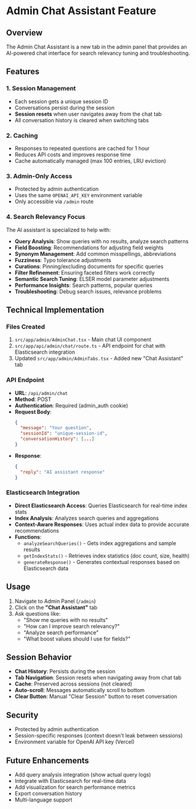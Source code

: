 # Admin Chat Assistant Feature

## Overview
The Admin Chat Assistant is a new tab in the admin panel that provides an AI-powered chat interface for search relevancy tuning and troubleshooting.

## Features

### 1. **Session Management**
- Each session gets a unique session ID
- Conversations persist during the session
- **Session resets** when user navigates away from the chat tab
- All conversation history is cleared when switching tabs

### 2. **Caching**
- Responses to repeated questions are cached for 1 hour
- Reduces API costs and improves response time
- Cache automatically managed (max 100 entries, LRU eviction)

### 3. **Admin-Only Access**
- Protected by admin authentication
- Uses the same `OPENAI_API_KEY` environment variable
- Only accessible via `/admin` route

### 4. **Search Relevancy Focus**
The AI assistant is specialized to help with:
- **Query Analysis**: Show queries with no results, analyze search patterns
- **Field Boosting**: Recommendations for adjusting field weights
- **Synonym Management**: Add common misspellings, abbreviations
- **Fuzziness**: Typo tolerance adjustments
- **Curations**: Pinning/excluding documents for specific queries
- **Filter Refinement**: Ensuring faceted filters work correctly
- **Semantic Search Tuning**: ELSER model parameter adjustments
- **Performance Insights**: Search patterns, popular queries
- **Troubleshooting**: Debug search issues, relevance problems

## Technical Implementation

### Files Created
1. `src/app/admin/AdminChat.tsx` - Main chat UI component
2. `src/app/api/admin/chat/route.ts` - API endpoint for chat with Elasticsearch integration
3. Updated `src/app/admin/AdminTabs.tsx` - Added new "Chat Assistant" tab

### API Endpoint
- **URL**: `/api/admin/chat`
- **Method**: POST
- **Authentication**: Required (admin_auth cookie)
- **Request Body**:
  ```json
  {
    "message": "Your question",
    "sessionId": "unique-session-id",
    "conversationHistory": [...]
  }
  ```
- **Response**:
  ```json
  {
    "reply": "AI assistant response"
  }
  ```

### Elasticsearch Integration
- **Direct Elasticsearch Access**: Queries Elasticsearch for real-time index stats
- **Index Analysis**: Analyzes search queries and aggregations
- **Context-Aware Responses**: Uses actual index data to provide accurate recommendations
- **Functions**:
  - `analyzeSearchQueries()` - Gets index aggregations and sample results
  - `getIndexStats()` - Retrieves index statistics (doc count, size, health)
  - `generateResponse()` - Generates contextual responses based on Elasticsearch data

## Usage

1. Navigate to Admin Panel (`/admin`)
2. Click on the **"Chat Assistant"** tab
3. Ask questions like:
   - "Show me queries with no results"
   - "How can I improve search relevancy?"
   - "Analyze search performance"
   - "What boost values should I use for fields?"

## Session Behavior

- **Chat History**: Persists during the session
- **Tab Navigation**: Session resets when navigating away from chat tab
- **Cache**: Preserved across sessions (not cleared)
- **Auto-scroll**: Messages automatically scroll to bottom
- **Clear Button**: Manual "Clear Session" button to reset conversation

## Security

- Protected by admin authentication
- Session-specific responses (context doesn't leak between sessions)
- Environment variable for OpenAI API key (Vercel)

## Future Enhancements

- Add query analysis integration (show actual query logs)
- Integrate with Elasticsearch for real-time data
- Add visualization for search performance metrics
- Export conversation history
- Multi-language support

